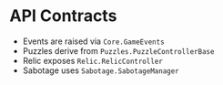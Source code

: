# API Contracts

- Events are raised via `Core.GameEvents`
- Puzzles derive from `Puzzles.PuzzleControllerBase`
- Relic exposes `Relic.RelicController`
- Sabotage uses `Sabotage.SabotageManager`
